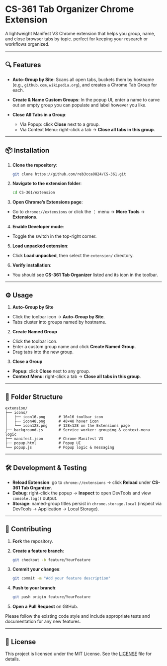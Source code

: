 # CS-361 Tab Organizer Chrome Extension

A lightweight Manifest V3 Chrome extension that helps you group, name, and close browser tabs by topic. perfect for keeping your research or workflows organized.

---

## 🔍 Features

* **Auto-Group by Site**: Scans all open tabs, buckets them by hostname (e.g., `github.com`, `wikipedia.org`), and creates a Chrome Tab Group for each.
* **Create & Name Custom Groups**: In the popup UI, enter a name to carve out an empty group you can populate and label however you like.
* **Close All Tabs in a Group**:

  * Via Popup: click **Close** next to a group.
  * Via Context Menu: right-click a tab → **Close all tabs in this group**.

---

## 📦 Installation

1. **Clone the repository**:

   ```bash
   git clone https://github.com/reb3cca0824/CS-361.git
   ```
2. **Navigate to the extension folder**:

   ```bash
   cd CS-361/extension
   ```
3. **Open Chrome’s Extensions page**:

  * Go to `chrome://extensions` or click the ⋮ menu → **More Tools** → **Extensions**.
4. **Enable Developer mode**:

  * Toggle the switch in the top-right corner.
5. **Load unpacked extension**:

  * Click **Load unpacked**, then select the `extension/` directory.
6. **Verify installation**:

  * You should see **CS-361 Tab Organizer** listed and its icon in the toolbar.

---

## ⚙️ Usage

1. **Auto-Group by Site**

  * Click the toolbar icon → **Auto-Group by Site**.
  * Tabs cluster into groups named by hostname.

2. **Create Named Group**

  * Click the toolbar icon.
  * Enter a custom group name and click **Create Named Group**.
  * Drag tabs into the new group.

3. **Close a Group**

  * **Popup**: click **Close** next to any group.
  * **Context Menu**: right-click a tab → **Close all tabs in this group**.

---

## 📁 Folder Structure

```
extension/
├── icons/
│   ├── icon16.png      # 16×16 toolbar icon
│   ├── icon48.png      # 48×48 hover icon
│   └── icon128.png     # 128×128 on the Extensions page
├── background.js       # Service worker: grouping & context-menu logic
├── manifest.json       # Chrome Manifest V3
├── popup.html          # Popup UI
└── popup.js            # Popup logic & messaging
```

---

## 🛠 Development & Testing

* **Reload Extension**: go to `chrome://extensions` → click **Reload** under **CS-361 Tab Organizer**.
* **Debug**: right-click the popup → **Inspect** to open DevTools and view `console.log()` output.
* **Storage**: named-group titles persist in `chrome.storage.local` (inspect via DevTools → Application → Local Storage).

---

## 🤝 Contributing

1. **Fork** the repository.
2. **Create a feature branch**:

   ```bash
   git checkout -b feature/YourFeature
   ```
3. **Commit your changes**:

   ```bash
   git commit -m "Add your feature description"
   ```
4. **Push to your branch**:

   ```bash
   git push origin feature/YourFeature
   ```
5. **Open a Pull Request** on GitHub.

Please follow the existing code style and include appropriate tests and documentation for any new features.

---

## 📜 License

This project is licensed under the MIT License. See the [LICENSE](LICENSE) file for details.
